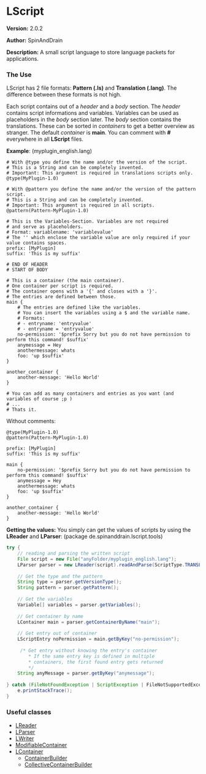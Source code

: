 # LScript

**Version:** 2.0.2

**Author:** SpinAndDrain

**Description:** A small script language to store language packets for applications.

### The Use

LScript has 2 file formats: **Pattern (.ls)** and **Translation (.lang)**. The difference
between these formats is not high.

Each script contains out of a *header* and a *body* section. The *header* contains script informations and
variables. Variables can be used as placeholders in the *body* section later. The *body* section contains
the translations. These can be sorted in *containers* to get a better overview as stranger. The default *container*
is **main**. You can comment with **#** everywhere in all **LScript** files.

**Example**: (myplugin_english.lang)
```
# With @type you define the name and/or the version of the script.
# This is a String and can be completely invented.
# Important: This argument is required in translations scripts only.
@type(MyPlugin-1.0)

# With @pattern you define the name and/or the version of the pattern script.
# This is a String and can be completely invented.
# Important: This argument is required in all scripts.
@pattern(Pattern-MyPlugin-1.0)

# This is the Variables-Section. Variables are not required
# and serve as placeholders.
# Format: variablename: 'variablevalue'
# The '' which enclose the variable value are only required if your value contains spaces.
prefix: [MyPlugin]
suffix: 'This is my suffix'

# END OF HEADER
# START OF BODY

# This is a container (the main container).
# One container per script is required.
# The container opens with a '{' and closes with a '}'.
# The entries are defined between those.
main {
    # The entries are defined like the variables.
    # You can insert the variables using a $ and the variable name.
    # Formats:
    # - entryname: 'entryvalue'
    # - entryname = 'entryvalue'
    no-permission: '$prefix Sorry but you do not have permission to perform this command! $suffix'
    anymessage = Hey
    anothermessage: whats
    foo: 'up $suffix'
}

another_container {
    another-message: 'Hello World'
}

# You can add as many containers and entries as you want (and variables of course ;p )
# ...
# Thats it.
```

Without comments:
```
@type(MyPlugin-1.0)
@pattern(Pattern-MyPlugin-1.0)

prefix: [MyPlugin]
suffix: 'This is my suffix'

main {
    no-permission: '$prefix Sorry but you do not have permission to perform this command! $suffix'
    anymessage = Hey
    anothermessage: whats
    foo: 'up $suffix'
}

another_container {
    another-message: 'Hello World'
}
```

**Getting the values:**
You simply can get the values of scripts by using the **LReader** and **LParser**:
(package de.spinanddrain.lscript.tools)
````java
try {
	// reading and parsing the written script
	File script = new File("anyFolder/myplugin_english.lang");
	LParser parser = new LReader(script).readAndParse(ScriptType.TRANSLATION);
			
	// Get the type and the pattern
	String type = parser.getVersionType();
	String pattern = parser.getPattern();
			
	// Get the variables
	Variable[] variables = parser.getVariables();
			
	// Get container by name
	LContainer main = parser.getContainerByName("main");
			
	// Get entry out of container
	LScriptEntry noPermission = main.getByKey("no-permission");
			
	 /* Get entry without knowing the entry's container
		* If the same entry key is defined in multiple 
		* containers, the first found entry gets returned
		*/
	String anyMessage = parser.getByKey("anymessage");
			
} catch (FileNotFoundException | ScriptException | FileNotSupportedException e) {
	e.printStackTrace();
}
````
### Useful classes
* [LReader](https://github.com/SpinAndDrain/LibsCollection/blob/master/src/de/spinanddrain/lscript/tools/LReader.java)
* [LParser](https://github.com/SpinAndDrain/LibsCollection/blob/master/src/de/spinanddrain/lscript/tools/LParser.java)
* [LWriter](https://github.com/SpinAndDrain/LibsCollection/blob/master/src/de/spinanddrain/lscript/tools/LWriter.java)
* [ModifiableContainer](https://github.com/SpinAndDrain/LibsCollection/blob/master/src/de/spinanddrain/lscript/resources/ModifiableContainer.java)
* [LContainer](https://github.com/SpinAndDrain/LibsCollection/blob/master/src/de/spinanddrain/lscript/resources/LContainer.java)
	* [ContainerBuilder](https://github.com/SpinAndDrain/LibsCollection/blob/master/src/de/spinanddrain/lscript/resources/LContainer.java#L60)
	* [CollectiveContainerBuilder](https://github.com/SpinAndDrain/LibsCollection/blob/master/src/de/spinanddrain/lscript/resources/LContainer.java#L173)

